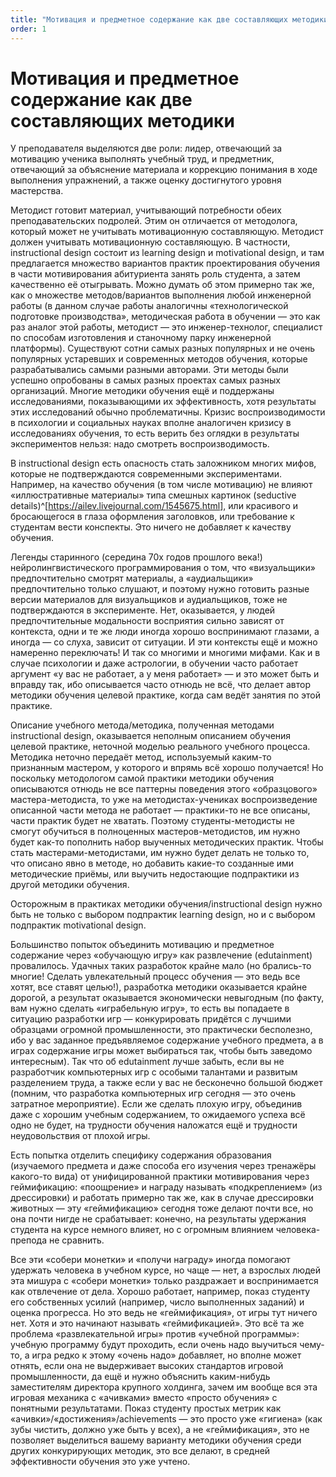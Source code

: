 ```yaml
---
title: "Мотивация и предметное содержание как две составляющих методики"
order: 1
---
```


# Мотивация и предметное содержание как две составляющих методики

У преподавателя выделяются две роли: лидер, отвечающий за мотивацию ученика выполнять учебный труд, и предметник, отвечающий за объяснение материала и коррекцию понимания в ходе выполнения упражнений, а также оценку достигнутого уровня мастерства.

Методист готовит материал, учитывающий потребности обеих преподавательских подролей. Этим он отличается от методолога, который может не учитывать мотивационную составляющую. Методист должен учитывать мотивационную составляющую. В частности, instructional design состоит из learning design и motivational design, и там предлагается множество вариантов практик проектирования обучения в части мотивирования абитуриента занять роль студента, а затем качественно её отыгрывать. Можно думать об этом примерно так же, как о множестве методов/вариантов выполнения любой инженерной работы (в данном случае работы аналогичны «технологической подготовке производства», методическая работа в обучении — это как раз аналог этой работы, методист — это инженер-технолог, специалист по способам изготовления и станочному парку инженерной платформы). Существуют сотни самых разных популярных и не очень популярных устаревших и современных методов обучения, которые разрабатывались самыми разными авторами. Эти методы были успешно опробованы в самых разных проектах самых разных организаций. Многие методики обучения ещё и поддержаны исследованиями, показывающими их эффективность, хотя результаты этих исследований обычно проблематичны. Кризис воспроизводимости в психологии и социальных науках вполне аналогичен кризису в исследованиях обучения, то есть верить без оглядки в результаты экспериментов нельзя: надо смотреть воспроизводимость.

В instructional design есть опасность стать заложником многих мифов, которые не подтверждаются современными экспериментами. Например, на качество обучения (в том числе мотивацию) не влияют «иллюстративные материалы» типа смешных картинок (seductive details)^[<https://ailev.livejournal.com/1545675.html>], или красивого и бросающегося в глаза оформления заголовков, или требование к студентам вести конспекты. Это ничего не добавляет к качеству обучения.

Легенды старинного (середина 70х годов прошлого века!) нейролингвистического программирования о том, что «визуальщики» предпочтительно смотрят материалы, а «аудиальщики» предпочтительно только слушают, и поэтому нужно готовить разные версии материалов для визуальщиков и аудиальщиков, тоже не подтверждаются в эксперименте. Нет, оказывается, у людей предпочтительные модальности восприятия сильно зависят от контекста, одни и те же люди иногда хорошо воспринимают глазами, а иногда — со слуха, зависит от ситуации. И эти контексты ещё и можно намеренно переключать! И так со многими и многими мифами. Как и в случае психологии и даже астрологии, в обучении часто работает аргумент «у вас не работает, а у меня работает» — и это может быть и вправду так, ибо описывается часто отнюдь не всё, что делает автор методики обучения целевой практике, когда сам ведёт занятия по этой практике.

Описание учебного метода/методика, полученная методами instructional design, оказывается неполным описанием обучения целевой практике, неточной моделью реального учебного процесса. Методика неточно передаёт метод, используемый каким-то признанным мастером, у которого и впрямь всё хорошо получается! Но поскольку методологом самой практики методики обучения описываются отнюдь не все паттерны поведения этого «образцового» мастера-методиста, то уже на методистах-учениках воспроизведение описанной части метода не работает — практики-то не все описаны, части практик будет не хватать. Поэтому студенты-методисты не смогут обучиться в полноценных мастеров-методистов, им нужно будет как-то пополнить набор выученных методических практик. Чтобы стать мастерами-методистами, им нужно будет делать не только то, что описано явно в методе, но добавить какие-то созданные ими методические приёмы, или выучить недостающие подпрактики из другой методики обучения.

Осторожным в практиках методики обучения/instructional design нужно быть не только с выбором подпрактик learning design, но и с выбором подпрактик motivational design.

Большинство попыток объединить мотивацию и предметное содержание через «обучающую игру» как развлечение (edutainment) провалилось. Удачных таких разработок крайне мало (но брались-то многие! Сделать увлекательный процесс обучения — это ведь все хотят, все ставят целью!), разработка методики оказывается крайне дорогой, а результат оказывается экономически невыгодным (по факту, вам нужно сделать «играбельную игру», то есть вы попадаете в ситуацию разработки игр — конкурировать придётся с лучшими образцами огромной промышленности, это практически бесполезно, ибо у вас заданное предъявляемое содержание учебного предмета, а в играх содержание игры может выбираться так, чтобы быть заведомо интересным). Так что об edutainment лучше забыть, если вы не разработчик компьютерных игр с особыми талантами и развитым разделением труда, а также если у вас не бесконечно большой бюджет (помним, что разработка компьютерных игр сегодня — это очень затратное мероприятие). Если же сделать плохую игру, объединив даже с хорошим учебным содержанием, то ожидаемого успеха всё одно не будет, на трудности обучения наложатся ещё и трудности неудовольствия от плохой игры.

Есть попытка отделить специфику содержания образования (изучаемого предмета и даже способа его изучения через тренажёры какого-то вида) от унифицированной практики мотивирования через геймификацию: «поощрение» и награду называть «подкреплением» (из дрессировки) и работать примерно так же, как в случае дрессировки животных — эту «геймификацию» сегодня тоже делают почти все, но она почти нигде не срабатывает: конечно, на результаты удержания студента на курсе немного влияет, но с огромным влиянием человека-препода не сравнить.

Все эти «собери монетки» и «получи награду» иногда помогают удержать человека в учебном курсе, но чаще — нет, а взрослых людей эта мишура с «собери монетки» только раздражает и воспринимается как отвлечение от дела. Хорошо работает, например, показ студенту его собственных усилий (например, число выполненных заданий) и оценка прогресса. Но это ведь не «геймификация», от игры тут ничего нет. Хотя и это начинают называть «геймификацией». Это всё та же проблема «развлекательной игры» против «учебной программы»: учебную программу будут проходить, если очень надо выучиться чему-то, а игра редко к этому «очень надо» добавляет, но вполне может отнять, если она не выдерживает высоких стандартов игровой промышленности, да ещё и нужно объяснить каким-нибудь заместителям директора крупного холдинга, зачем им вообще вся эта игровая механика с «ачивками» вместо «просто обучения» с понятными результатами. Показ студенту простых метрик как «ачивки»/«достижения»/achievements — это просто уже «гигиена» (как зубы чистить, должно уже быть у всех), а не «геймификация», это не позволяет выделиться вашему варианту методики обучения среди других конкурирующих методик, это все делают, в средней эффективности обучения это уже учтено.